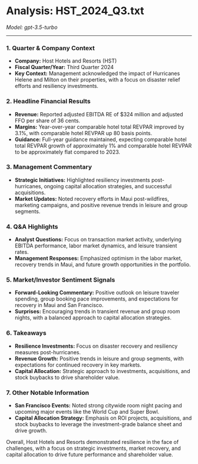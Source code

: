 # Analysis: HST_2024_Q3.txt

*Model: gpt-3.5-turbo*

---

### 1. Quarter & Company Context
- **Company:** Host Hotels and Resorts (HST)
- **Fiscal Quarter/Year:** Third Quarter 2024
- **Key Context:** Management acknowledged the impact of Hurricanes Helene and Milton on their properties, with a focus on disaster relief efforts and resiliency investments.

### 2. Headline Financial Results
- **Revenue:** Reported adjusted EBITDA RE of $324 million and adjusted FFO per share of 36 cents.
- **Margins:** Year-over-year comparable hotel total REVPAR improved by 3.1%, with comparable hotel REVPAR up 80 basis points.
- **Guidance:** Full-year guidance maintained, expecting comparable hotel total REVPAR growth of approximately 1% and comparable hotel REVPAR to be approximately flat compared to 2023.

### 3. Management Commentary
- **Strategic Initiatives:** Highlighted resiliency investments post-hurricanes, ongoing capital allocation strategies, and successful acquisitions.
- **Market Updates:** Noted recovery efforts in Maui post-wildfires, marketing campaigns, and positive revenue trends in leisure and group segments.

### 4. Q&A Highlights
- **Analyst Questions:** Focus on transaction market activity, underlying EBITDA performance, labor market dynamics, and leisure transient rates.
- **Management Responses:** Emphasized optimism in the labor market, recovery trends in Maui, and future growth opportunities in the portfolio.

### 5. Market/Investor Sentiment Signals
- **Forward-Looking Commentary:** Positive outlook on leisure traveler spending, group booking pace improvements, and expectations for recovery in Maui and San Francisco.
- **Surprises:** Encouraging trends in transient revenue and group room nights, with a balanced approach to capital allocation strategies.

### 6. Takeaways
- **Resilience Investments:** Focus on disaster recovery and resiliency measures post-hurricanes.
- **Revenue Growth:** Positive trends in leisure and group segments, with expectations for continued recovery in key markets.
- **Capital Allocation:** Strategic approach to investments, acquisitions, and stock buybacks to drive shareholder value.

### 7. Other Notable Information
- **San Francisco Events:** Noted strong citywide room night pacing and upcoming major events like the World Cup and Super Bowl.
- **Capital Allocation Strategy:** Emphasis on ROI projects, acquisitions, and stock buybacks to leverage the investment-grade balance sheet and drive growth.

Overall, Host Hotels and Resorts demonstrated resilience in the face of challenges, with a focus on strategic investments, market recovery, and capital allocation to drive future performance and shareholder value.